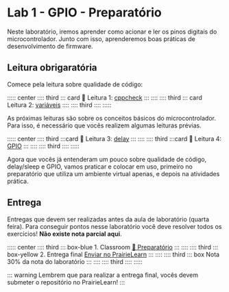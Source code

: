 # Lab 1 - GPIO - Preparatório <Badge type="info" text="30% da nota de lab" />

Neste laboratório, iremos aprender como acionar e ler os pinos digitais do microcontrolador. Junto com isso, aprenderemos boas práticas de desenvolvimento de firmware.

## Leitura obrigaratória

Comece pela leitura sobre qualidade de código:

::::: center
:::: third
::: card  📖 Leitura 1: [cppcheck](/guides/qualidade-cppcheck)
:::
::::
:::: third
::: card Leitura 2: [variáveis](/guides/qualidade-variables)
::::
:::: third
::::
:::::

As próximas leituras são sobre os conceitos básicos do microcontrolador. Para isso, é necessário que vocês realizem algumas leituras prévias.

::::: center
:::: third
:::card 📖 Leitura 3: [delay](/guides/pico-delay)
:::
::::
:::: third
:::card  📖 Leitura 4: [GPIO](/guides/pico-gpio)
:::
::::
:::: third
::::
:::::

Agora que vocês já entenderam um pouco sobre qualidade de código, delay/sleep e GPIO, vamos praticar e colocar em uso, primeiro no preparatório que utiliza um ambiente virtual apenas, e depois na atividades prática.

## Entrega

Entregas que devem ser realizadas antes da aula de laboratório (quarta feira). Para conseguir pontos nesse laboratório você deve resolver todos os exercícios! **Não existe nota parcial aqui**.

::::: center
:::: third 
::: box-blue 1. Classroom
[:memo: Preparatório](https://classroom.github.com/a/wKgeR0Q_)
:::
::::
:::: third
::: box-yellow 2. Entrega final
[Enviar no PrairieLearn](https://us.prairielearn.com/pl/course_instance/188020)
:::
::::
:::: third
::: box Nota
30% da nota do laboratório
:::
::::
:::: third
::::
:::::

::: warning
Lembrem que para realizar a entrega final, vocês devem submeter o repositório no  PrairieLearn!
:::
